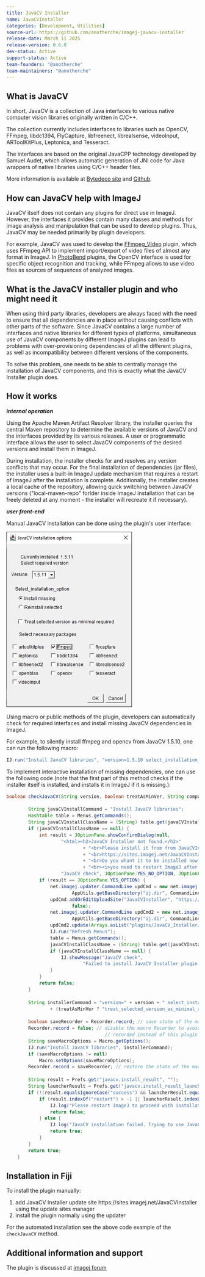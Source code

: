 ```yaml
---
title: JavaCV Installer
name: JavaCVInstaller
categories: [Development, Utilities]
source-url: https://github.com/anotherche/imagej-javacv-installer
release-date: March 11 2025
release-version: 0.6.0
dev-status: Active
support-status: Active
team-founders: "@anotherche"
team-maintainers: "@anotherche"
---
```


## What is JavaCV

In short, JavaCV is a collection of Java interfaces to various native computer vision libraries originally written in C/C++.

The collection currently includes interfaces to libraries such as OpenCV, FFmpeg, libdc1394, FlyCapture, libfreenect, librealsense, videoInput, ARToolKitPlus, Leptonica, and Tesseract.

The interfaces are based on the original JavaCPP technology developed by Samuel Audet, which allows automatic generation of JNI code for Java wrappers of native libraries using C/C++ header files.

More information is available at [Bytedeco site](https://bytedeco.org/) and [Github](https://github.com/bytedeco).

## How can JavaCV help with ImageJ

JavaCV itself does not contain any plugins for direct use in ImageJ. 
However, the interfaces it provides contain many classes and methods for image analysis and manipulation that can be used to develop plugins. 
Thus, JavaCV may be needed primarily by plugin developers.

For example, JavaCV was used to develop the [FFmpeg_Video](https://forum.image.sc/t/plugins-for-reading-and-writing-compressed-video/8777) plugin, which uses FFmpeg API to implement import/export of video files of almost any format in ImageJ. 
In [PhotoBend](https://imagej.net/plugins/photobend) plugins, the OpenCV interface is used for specific object recognition and tracking, while FFmpeg allows to use video files as sources of sequences of analyzed images.

## What is the JavaCV installer plugin and who might need it

When using third party libraries, developers are always faced with the need to ensure that all dependencies are in place without causing conflicts with other parts of the software. 
Since JavaCV contains a large number of interfaces and native libraries for different types of platforms, 
simultaneous use of JavaCV components by different ImageJ plugins can lead to problems with over-provisioning dependencies of all the different plugins, 
as well as incompatibility between different versions of the components. 

To solve this problem, one needs to be able to centrally manage the installation of JavaCV components, and this is exactly what the JavaCV Installer plugin does.

## How it works

***internal operation***

Using the Apache Maven Artifact Resolver library, the installer queries the central Maven repository to determine the available versions of JavaCV and the interfaces provided by its various releases.
A user or programmatic interface allows the user to select JavaCV components of the desired versions and install them in ImageJ.

During installation, the installer checks for and resolves any version conflicts that may occur. 
For the final installation of dependencies (jar files), the installer uses a built-in ImageJ update mechanism that requires a restart of ImageJ after the installation is complete.
Additionally, the installer creates a local cache of the repository, allowing quick switching between JavaCV versions 
("local-maven-repo" forlder inside ImageJ installation that can be freely deleted at any moment - the installer will recreate it if necessary).

***user front-end***

Manual JavaCV installation can be done using the plugin's user interface:

![](/media/plugins/javacv-installer-ui.png)

Using macro or public methods of the plugin, developers can automatically check for required interfaces and install missing JavaCV dependencies in ImageJ.

For example, to silently install ffmpeg and opencv from JavaCV 1.5.10, one can run the following macro:
```java
IJ.run("Install JavaCV libraries", "version=1.5.10 select_installation_option=[Install missing] treat_selected_version_as_minimal_required ffmpeg opencv");
```

To implement interactive installation of missing dependencies, one can use the following code 
(note that the first part of this method checks if the installer itself is installed, and installs it in ImageJ if it is missing.):

```java
boolean checkJavaCV(String version, boolean treatAsMinVer, String components) {

		String javaCVInstallCommand = "Install JavaCV libraries";
		Hashtable table = Menus.getCommands();
		String javaCVInstallClassName = (String) table.get(javaCVInstallCommand);
		if (javaCVInstallClassName == null) {
			int result = JOptionPane.showConfirmDialog(null,
					"<html><h2>JavaCV Installer not found.</h2>"
							+ "<br>Please install it from from JavaCVInstaller update site:"
							+ "<br>https://sites.imagej.net/JavaCVInstaller/"
							+ "<br>Do you whant it to be installed now for you?"
							+ "<br><i>you need to restart ImageJ after the install</i></html>",
					"JavaCV check", JOptionPane.YES_NO_OPTION, JOptionPane.QUESTION_MESSAGE);
			if (result == JOptionPane.YES_OPTION) {
				net.imagej.updater.CommandLine updCmd = new net.imagej.updater.CommandLine(
						AppUtils.getBaseDirectory("ij.dir", CommandLine.class, "updater"), 80);
				updCmd.addOrEditUploadSite("JavaCVInstaller", "https://sites.imagej.net/JavaCVInstaller/", null, null,
						false);
				net.imagej.updater.CommandLine updCmd2 = new net.imagej.updater.CommandLine(
						AppUtils.getBaseDirectory("ij.dir", CommandLine.class, "updater"), 80);
				updCmd2.update(Arrays.asList("plugins/JavaCV_Installer/JavaCV_Installer.jar"));
				IJ.run("Refresh Menus");
				table = Menus.getCommands();
				javaCVInstallClassName = (String) table.get(javaCVInstallCommand);
				if (javaCVInstallClassName == null) {
					IJ.showMessage("JavaCV check",
							"Failed to install JavaCV Installer plugin.\nPlease install it manually.");
				}
			}
			return false;
		}

		String installerCommand = "version=" + version + " select_installation_option=[Install missing] "
				+ (treatAsMinVer ? "treat_selected_version_as_minimal_required " : "") + components;

		boolean saveRecorder = Recorder.record; // save state of the macro Recorder
		Recorder.record = false; // disable the macro Recorder to avoid the JavaCV installer plugin being
									// recorded instead of this plugin
		String saveMacroOptions = Macro.getOptions();
		IJ.run("Install JavaCV libraries", installerCommand);
		if (saveMacroOptions != null)
			Macro.setOptions(saveMacroOptions);
		Recorder.record = saveRecorder; // restore the state of the macro Recorder

		String result = Prefs.get("javacv.install_result", "");
		String launcherResult = Prefs.get("javacv.install_result_launcher", "");
		if (!(result.equalsIgnoreCase("success") && launcherResult.equalsIgnoreCase("success"))) {
			if (result.indexOf("restart") > -1 || launcherResult.indexOf("restart") > -1) {
				IJ.log("Please restart ImageJ to proceed with installation of necessary JavaCV libraries.");
				return false;
			} else {
				IJ.log("JavaCV installation failed. Trying to use JavaCV as is...");
				return true;
			}
		}
		return true;
	}
```
## Installation in Fiji

To install the plugin manually:
<ol>
  <li>add JavaCV Installer update site https://sites.imagej.net/JavaCVInstaller using the update sites manager </li>
  <li>install the plugin normally using the updater</li>
</ol>

For the automated installation see the above code example of the `checkJavaCV` method.

## Additional information and support

The plugin is discussed at [imagej forum](https://forum.image.sc/t/new-javacv-installer-plugin/55392)
